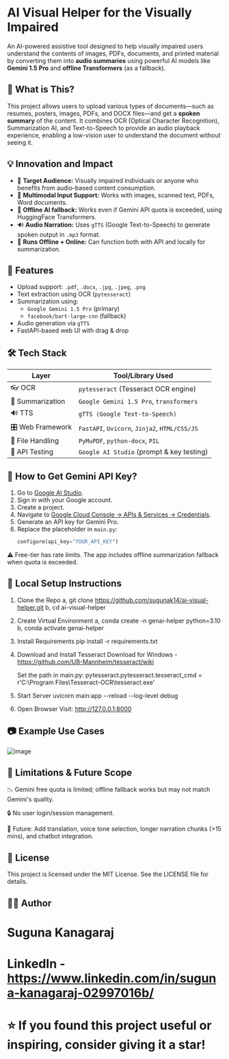 # AI Visual Helper for the Visually Impaired

An AI-powered assistive tool designed to help visually impaired users understand the contents of images, PDFs, documents, and printed material by converting them into **audio summaries** using powerful AI models like **Gemini 1.5 Pro** and **offline Transformers** (as a fallback).


## 📌 What is This?

This project allows users to upload various types of documents—such as resumes, posters, images, PDFs, and DOCX files—and get a **spoken summary** of the content. It combines OCR (Optical Character Recognition), Summarization AI, and Text-to-Speech to provide an audio playback experience, enabling a low-vision user to understand the document without seeing it.

## 💡 Innovation and Impact

- 🎯 **Target Audience:** Visually impaired individuals or anyone who benefits from audio-based content consumption.
- 🧩 **Multimodal Input Support:** Works with images, scanned text, PDFs, Word documents.
- 🔁 **Offline AI fallback:** Works even if Gemini API quota is exceeded, using HuggingFace Transformers.
- 🔊 **Audio Narration:** Uses `gTTS` (Google Text-to-Speech) to generate spoken output in `.mp3` format.
- 📶 **Runs Offline + Online:** Can function both with API and locally for summarization.

## 🧪 Features

- Upload support: `.pdf`, `.docx`, `.jpg`, `.jpeg`, `.png`
- Text extraction using OCR (`pytesseract`)
- Summarization using:
  - `Google Gemini 1.5 Pro` (primary)
  - `facebook/bart-large-cnn` (fallback)
- Audio generation via `gTTS`
- FastAPI-based web UI with drag & drop

## 🛠️ Tech Stack

| Layer                | Tool/Library Used                             |
|----------------------|---------------------------------------------- |
| 👓 OCR               | `pytesseract` (Tesseract OCR engine)          |
| 🧠 Summarization     | `Google Gemini 1.5 Pro`, `transformers`       |
| 🔊 TTS               | `gTTS (Google Text-to-Speech)`                |
| 🎛️ Web Framework     | `FastAPI`, `Uvicorn`, `Jinja2`, `HTML/CSS/JS` |
| 📄 File Handling     | `PyMuPDF`, `python-docx`, `PIL`                |
| 🧪 API Testing       | `Google AI Studio` (prompt & key testing)     |

## 🔑 How to Get Gemini API Key?

1. Go to [Google AI Studio](https://makersuite.google.com/app).
2. Sign in with your Google account.
3. Create a project.
4. Navigate to [Google Cloud Console → APIs & Services → Credentials](https://console.cloud.google.com/apis/credentials).
5. Generate an API key for Gemini Pro.
6. Replace the placeholder in `main.py`:
   ```python
   configure(api_key="YOUR_API_KEY")
⚠️ Free-tier has rate limits. The app includes offline summarization fallback when quota is exceeded.

## 🧭 Local Setup Instructions
1. Clone the Repo
    a, git clone https://github.com/sugunak14/ai-visual-helper.git
    b, cd ai-visual-helper

2. Create Virtual Environment
   a, conda create -n genai-helper python=3.10
   b, conda activate genai-helper

3. Install Requirements
   pip install -r requirements.txt

4. Download and Install Tesseract
   Download for Windows - https://github.com/UB-Mannheim/tesseract/wiki

   Set the path in main.py:
   pytesseract.pytesseract.tesseract_cmd = r'C:\Program Files\Tesseract-OCR\tesseract.exe'

5. Start Server
   uvicorn main:app --reload --log-level debug

7. Open Browser
   Visit: http://127.0.0.1:8000

## 📷 Example Use Cases
![image](https://github.com/user-attachments/assets/c5bde00c-ba09-43c6-b7de-f6cf0115fa8e)


## 🚧 Limitations & Future Scope

📉 Gemini free quota is limited; offline fallback works but may not match Gemini's quality.

🔒 No user login/session management.

🚀 Future: Add translation, voice tone selection, longer narration chunks (>15 mins), and chatbot integration.

## 📜 License
This project is licensed under the MIT License. See the LICENSE file for details.

## 🙋‍♀️ Author
# Suguna Kanagaraj
# LinkedIn - https://www.linkedin.com/in/suguna-kanagaraj-02997016b/

# ⭐ If you found this project useful or inspiring, consider giving it a star!

